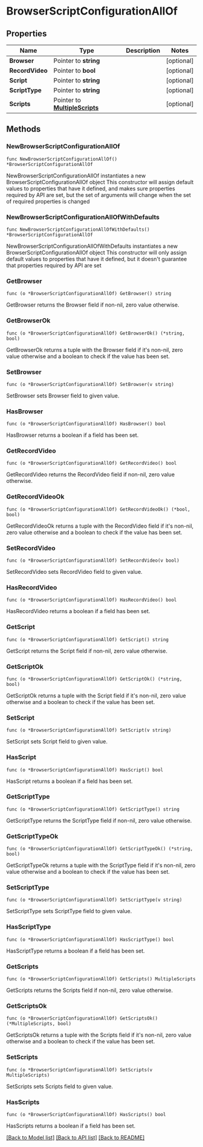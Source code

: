 # BrowserScriptConfigurationAllOf

## Properties

Name | Type | Description | Notes
------------ | ------------- | ------------- | -------------
**Browser** | Pointer to **string** |  | [optional] 
**RecordVideo** | Pointer to **bool** |  | [optional] 
**Script** | Pointer to **string** |  | [optional] 
**ScriptType** | Pointer to **string** |  | [optional] 
**Scripts** | Pointer to [**MultipleScripts**](MultipleScripts.md) |  | [optional] 

## Methods

### NewBrowserScriptConfigurationAllOf

`func NewBrowserScriptConfigurationAllOf() *BrowserScriptConfigurationAllOf`

NewBrowserScriptConfigurationAllOf instantiates a new BrowserScriptConfigurationAllOf object
This constructor will assign default values to properties that have it defined,
and makes sure properties required by API are set, but the set of arguments
will change when the set of required properties is changed

### NewBrowserScriptConfigurationAllOfWithDefaults

`func NewBrowserScriptConfigurationAllOfWithDefaults() *BrowserScriptConfigurationAllOf`

NewBrowserScriptConfigurationAllOfWithDefaults instantiates a new BrowserScriptConfigurationAllOf object
This constructor will only assign default values to properties that have it defined,
but it doesn't guarantee that properties required by API are set

### GetBrowser

`func (o *BrowserScriptConfigurationAllOf) GetBrowser() string`

GetBrowser returns the Browser field if non-nil, zero value otherwise.

### GetBrowserOk

`func (o *BrowserScriptConfigurationAllOf) GetBrowserOk() (*string, bool)`

GetBrowserOk returns a tuple with the Browser field if it's non-nil, zero value otherwise
and a boolean to check if the value has been set.

### SetBrowser

`func (o *BrowserScriptConfigurationAllOf) SetBrowser(v string)`

SetBrowser sets Browser field to given value.

### HasBrowser

`func (o *BrowserScriptConfigurationAllOf) HasBrowser() bool`

HasBrowser returns a boolean if a field has been set.

### GetRecordVideo

`func (o *BrowserScriptConfigurationAllOf) GetRecordVideo() bool`

GetRecordVideo returns the RecordVideo field if non-nil, zero value otherwise.

### GetRecordVideoOk

`func (o *BrowserScriptConfigurationAllOf) GetRecordVideoOk() (*bool, bool)`

GetRecordVideoOk returns a tuple with the RecordVideo field if it's non-nil, zero value otherwise
and a boolean to check if the value has been set.

### SetRecordVideo

`func (o *BrowserScriptConfigurationAllOf) SetRecordVideo(v bool)`

SetRecordVideo sets RecordVideo field to given value.

### HasRecordVideo

`func (o *BrowserScriptConfigurationAllOf) HasRecordVideo() bool`

HasRecordVideo returns a boolean if a field has been set.

### GetScript

`func (o *BrowserScriptConfigurationAllOf) GetScript() string`

GetScript returns the Script field if non-nil, zero value otherwise.

### GetScriptOk

`func (o *BrowserScriptConfigurationAllOf) GetScriptOk() (*string, bool)`

GetScriptOk returns a tuple with the Script field if it's non-nil, zero value otherwise
and a boolean to check if the value has been set.

### SetScript

`func (o *BrowserScriptConfigurationAllOf) SetScript(v string)`

SetScript sets Script field to given value.

### HasScript

`func (o *BrowserScriptConfigurationAllOf) HasScript() bool`

HasScript returns a boolean if a field has been set.

### GetScriptType

`func (o *BrowserScriptConfigurationAllOf) GetScriptType() string`

GetScriptType returns the ScriptType field if non-nil, zero value otherwise.

### GetScriptTypeOk

`func (o *BrowserScriptConfigurationAllOf) GetScriptTypeOk() (*string, bool)`

GetScriptTypeOk returns a tuple with the ScriptType field if it's non-nil, zero value otherwise
and a boolean to check if the value has been set.

### SetScriptType

`func (o *BrowserScriptConfigurationAllOf) SetScriptType(v string)`

SetScriptType sets ScriptType field to given value.

### HasScriptType

`func (o *BrowserScriptConfigurationAllOf) HasScriptType() bool`

HasScriptType returns a boolean if a field has been set.

### GetScripts

`func (o *BrowserScriptConfigurationAllOf) GetScripts() MultipleScripts`

GetScripts returns the Scripts field if non-nil, zero value otherwise.

### GetScriptsOk

`func (o *BrowserScriptConfigurationAllOf) GetScriptsOk() (*MultipleScripts, bool)`

GetScriptsOk returns a tuple with the Scripts field if it's non-nil, zero value otherwise
and a boolean to check if the value has been set.

### SetScripts

`func (o *BrowserScriptConfigurationAllOf) SetScripts(v MultipleScripts)`

SetScripts sets Scripts field to given value.

### HasScripts

`func (o *BrowserScriptConfigurationAllOf) HasScripts() bool`

HasScripts returns a boolean if a field has been set.


[[Back to Model list]](../README.md#documentation-for-models) [[Back to API list]](../README.md#documentation-for-api-endpoints) [[Back to README]](../README.md)


